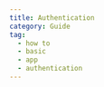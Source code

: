 ```yaml
---
title: Authentication
category: Guide
tag:
  - how to
  - basic
  - app
  - authentication
---
```


<!-- @include: ../../../../../packages/react/app/docs/msal.md -->